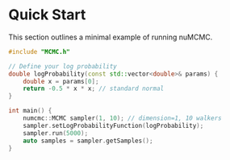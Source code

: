 # Quick Start

This section outlines a minimal example of running nuMCMC.

```cpp
#include "MCMC.h"

// Define your log probability
double logProbability(const std::vector<double>& params) {
    double x = params[0];
    return -0.5 * x * x; // standard normal
}

int main() {
    numcmc::MCMC sampler(1, 10); // dimension=1, 10 walkers
    sampler.setLogProbabilityFunction(logProbability);
    sampler.run(5000);
    auto samples = sampler.getSamples();
}
```
